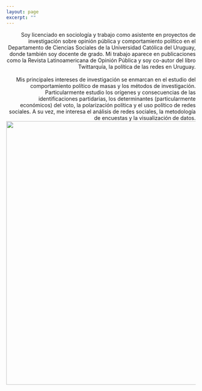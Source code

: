 ```yaml
---
layout: page
excerpt: ""
---
```


<div style="text-align: right">
Soy licenciado en sociología y trabajo como asistente en proyectos de investigación sobre opinión pública y comportamiento político en el Departamento de Ciencias Sociales de la Universidad Católica del Uruguay, donde también soy docente de grado. Mi trabajo aparece en publicaciones como la Revista Latinoamericana de Opinión Pública y soy co-autor del libro Twittarquía, la política de las redes en Uruguay.  </div>

<div style="text-align: right">
	<br> Mis principales intereses de investigación se enmarcan en el estudio del comportamiento político de masas y los métodos de investigación. Particularmente estudio los orígenes y consecuencias de las identificaciones partidarias, los determinantes (particularmente económicos) del voto, la polarización política y el uso político de redes sociales. A su vez, me interesa el análisis de redes sociales, la metodología de encuestas y la visualización de datos. </div>

<img src='/images/inicio.png' width='1400' height='700'>

